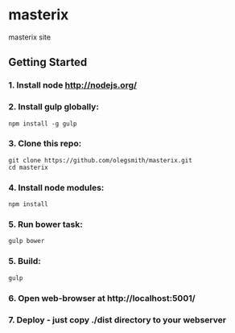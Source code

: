masterix
========

masterix site

## Getting Started

### 1. Install node http://nodejs.org/

### 2. Install gulp globally:

```
npm install -g gulp
```

### 3. Clone this repo:

```
git clone https://github.com/olegsmith/masterix.git
cd masterix
```

### 4. Install node modules:

```
npm install
```

### 5. Run bower task:

```
gulp bower
```

### 5. Build:

```
gulp
```

### 6. Open web-browser at http://localhost:5001/

### 7. Deploy - just copy ./dist directory to your webserver